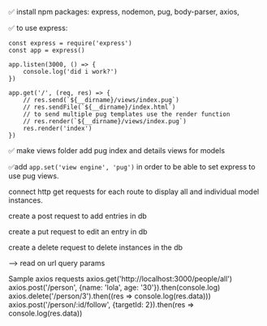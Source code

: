 
:white_check_mark: install npm packages: express, nodemon, pug, body-parser, axios,

:white_check_mark: to use express:
    
    const express = require('express')
    const app = express()

    app.listen(3000, () => {
        console.log('did i work?')
    })

    app.get('/', (req, res) => {
        // res.send(`${__dirname}/views/index.pug`)
        // res.sendFile(`${__dirname}/index.html`)
        // to send multiple pug templates use the render function
        // res.render(`${__dirname}/views/index.pug`)
        res.render('index')
    })

:white_check_mark: make views folder
add pug index and details views for models
    
:white_check_mark:add `app.set('view engine', 'pug')` in order to be able to set express to use pug views.

connect http get requests for each route to display all  and individual model instances.

create a post request to add entries in db

create a put request to edit an entry in db

create a delete request to delete instances in the db


--> read on url query params

Sample axios requests
axios.get('http://localhost:3000/people/all')
axios.post('/person', {name: 'lola', age: '30'}).then(console.log)
axios.delete('/person/3').then((res => console.log(res.data)))
axios.post('/person/:id/follow', {targetId: 2}).then(res => console.log(res.data))